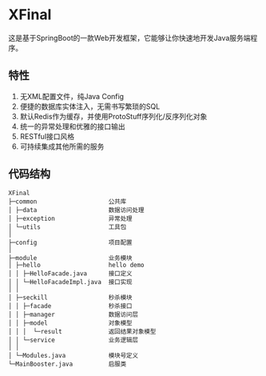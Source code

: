 # XFinal
这是基于SpringBoot的一款Web开发框架，它能够让你快速地开发Java服务端程序。
## 特性
1. 无XML配置文件，纯Java Config
2. 便捷的数据库实体注入，无需书写繁琐的SQL
3. 默认Redis作为缓存，并使用ProtoStuff序列化/反序列化对象
4. 统一的异常处理和优雅的接口输出
5. RESTful接口风格
6. 可持续集成其他所需的服务
## 代码结构
```
XFinal                      
├─common                    公共库
│ ├─data                    数据访问处理
│ ├─exception               异常处理
│ └─utils                   工具包
│
├─config                    项目配置
│
├─module                    业务模块
│ ├─hello                   hello demo
│ │ ├─HelloFacade.java      接口定义
│ │ └─HelloFacadeImpl.java  接口实现
│ │
│ ├─seckill                 秒杀模块
│ │ ├─facade                秒杀接口
│ │ ├─manager               数据访问层
│ │ ├─model                 对象模型
│ │ │  └─result             返回结果对象模型
│ │ └─service               业务逻辑层
│ │
│ └─Modules.java            模块号定义
└─MainBooster.java          启服类
```